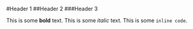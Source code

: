 #Header 1
##Header 2
###Header 3

This is some **bold** text.
This is some *italic* text.
This is some `inline code`.
